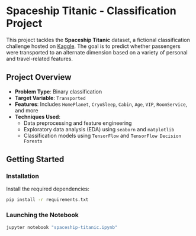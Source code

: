 # Spaceship Titanic - Classification Project

This project tackles the **Spaceship Titanic** dataset, a fictional classification challenge hosted on [Kaggle](https://www.kaggle.com/competitions/spaceship-titanic/overview). The goal is to predict whether passengers were transported to an alternate dimension based on a variety of personal and travel-related features.

## Project Overview

- **Problem Type**: Binary classification
- **Target Variable**: `Transported`
- **Features**: Includes `HomePlanet`, `CryoSleep`, `Cabin`, `Age`, `VIP`, `RoomService`, and more
- **Techniques Used**:
  - Data preprocessing and feature engineering
  - Exploratory data analysis (EDA) using `seaborn` and `matplotlib`
  - Classification models using `TensorFlow` and `TensorFlow Decision Forests`

## Getting Started

### Installation

Install the required dependencies:

```bash
pip install -r requirements.txt
```
### Launching the Notebook

```bash
jupyter notebook "spaceship-titanic.ipynb"
```

